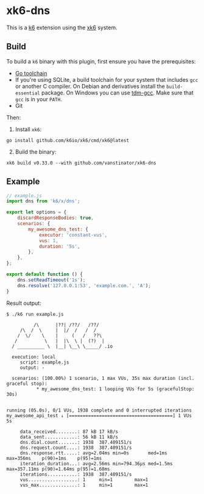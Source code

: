 xk6-dns
=====

This is a [k6](https://github.com/k6io/k6) extension using the
[xk6](https://github.com/k6io/xk6) system.

## Build

To build a `k6` binary with this plugin, first ensure you have the prerequisites:

- [Go toolchain](https://go101.org/article/go-toolchain.html)
- If you're using SQLite, a build toolchain for your system that includes `gcc` or
  another C compiler. On Debian and derivatives install the `build-essential`
  package. On Windows you can use [tdm-gcc](https://jmeubank.github.io/tdm-gcc/).
  Make sure that `gcc` is in your `PATH`.
- Git

Then:

1. Install `xk6`:
  ```shell
  go install github.com/k6io/xk6/cmd/xk6@latest
  ```

2. Build the binary:
  ```shell
  xk6 build v0.33.0 --with github.com/vanstinator/xk6-dns
  ```

## Example

```javascript
// example.js
import dns from 'k6/x/dns';

export let options = {
    discardResponseBodies: true,
    scenarios: {
        my_awesome_dns_test: {
            executor: 'constant-vus',
            vus: 1,
            duration: '5s',
        },
    },
};

export default function () {
    dns.setReadTimeout('1s');
    dns.resolve('127.0.0.1:53', 'example.com.', 'A');
}
```

Result output:

```shell
$ ./k6 run example.js

          /\      |??| /??/   /??/
     /\  /  \     |  |/  /   /  /
    /  \/    \    |     (   /   ??\
   /          \   |  |\  \ |  (?)  |
  / __________ \  |__| \__\ \_____/ .io

  execution: local
     script: example.js
     output: -

  scenarios: (100.00%) 1 scenario, 1 max VUs, 35s max duration (incl. graceful stop):
           * my_awesome_dns_test: 1 looping VUs for 5s (gracefulStop: 30s)


running (05.0s), 0/1 VUs, 1938 complete and 0 interrupted iterations
my_awesome_api_test ↓ [======================================] 1 VUs  5s

     data_received........: 87 kB 17 kB/s
     data_sent............: 56 kB 11 kB/s
     dns.dial.count.......: 1938  387.409151/s
     dns.request.count....: 1938  387.409151/s
     dns.response.rtt.....: avg=2.04ms min=0s       med=1ms   max=356ms    p(90)=1ms    p(95)=1ms
     iteration_duration...: avg=2.56ms min=794.36μs med=1.5ms max=357.11ms p(90)=1.64ms p(95)=1.68ms
     iterations...........: 1938  387.409151/s
     vus..................: 1     min=1        max=1
     vus_max..............: 1     min=1        max=1
```
